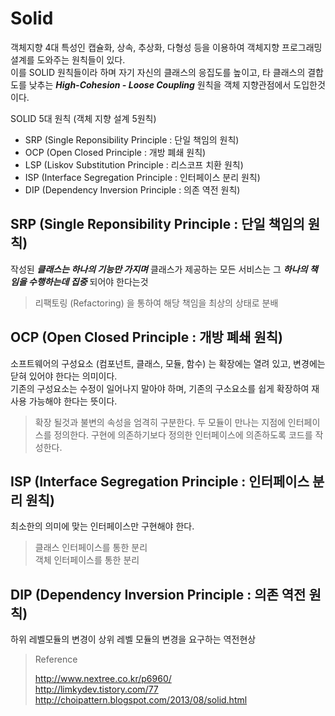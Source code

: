 # Solid

객체지향 4대 특성인 캡슐화, 상속, 추상화, 다형성 등을 이용하여 객체지향 프로그래밍 셜계를 도와주는 원칙들이 있다.  
이를 SOLID 원칙들이라 하며 자기 자신의 클래스의 응집도를 높이고, 타 클래스의 결합도를 낮추는 _**High-Cohesion - Loose Coupling**_ 원칙을 객체 지향관점에서 도입한것이다.

SOLID 5대 원칙 (객체 지향 설계 5원칙)

* SRP (Single Reponsibility Principle : 단일 책임의 원칙)
* OCP (Open Closed Principle : 개방 폐쇄 원칙)
* LSP (Liskov Substitution Principle : 리스코프 치환 원칙)
* ISP (Interface Segregation Principle : 인터페이스 분리 원칙)
* DIP (Dependency Inversion Principle : 의존 역전 원칙)

## SRP (Single Reponsibility Principle : 단일 책임의 원칙)

작성된 _**클래스는 하나의 기능만 가지며**_ 클래스가 제공하는 모든 서비스는 그 _**하나의 책임을 수행하는데 집중**_ 되어야 한다는것

> 리팩토링 (Refactoring) 을 통하여 해당 책임을 최상의 상태로 분배

## OCP (Open Closed Principle : 개방 폐쇄 원칙)

소프트웨어의 구성요소 (컴포넌트, 클래스, 모듈, 함수) 는 확장에는 열려 있고, 변경에는 닫혀 있어야 한다는 의미이다.  
기존의 구성요소는 수정이 일어나지 말아야 하며, 기존의 구소요소를 쉽게 확장하여 재 사용 가능해야 한다는 뜻이다.

> 확장 될것과 불변의 속성을 엄격히 구분한다. 
> 두 모듈이 만나는 지점에 인터페이스를 정의한다.
> 구현에 의존하기보다 정의한 인터페이스에 의존하도록 코드를 작성한다.

## ISP (Interface Segregation Principle : 인터페이스 분리 원칙)

최소한의 의미에 맞는 인터페이스만 구현해야 한다.

> 클래스 인터페이스를 통한 분리  
> 객체 인터페이스를 통한 분리 

## DIP (Dependency Inversion Principle : 의존 역전 원칙)

하위 레벨모듈의 변경이 상위 레벨 모듈의 변경을 요구하는 역전현상

> Reference
> 
> http://www.nextree.co.kr/p6960/  
> http://limkydev.tistory.com/77  
> http://choipattern.blogspot.com/2013/08/solid.html